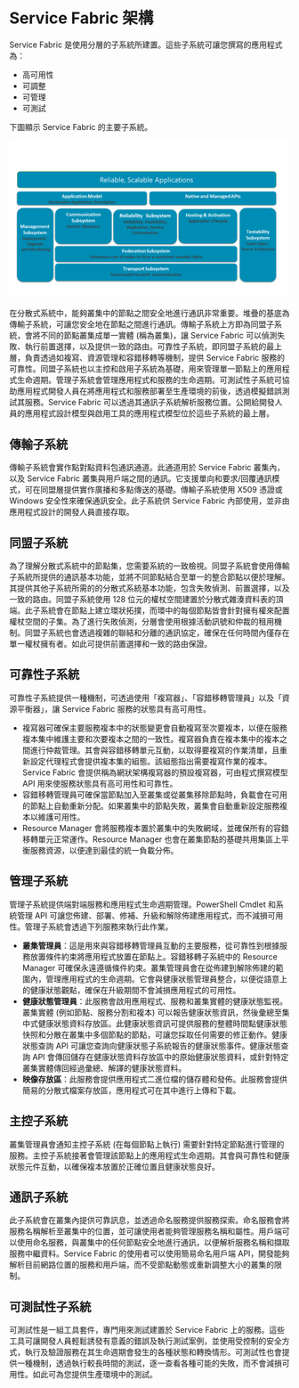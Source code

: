 <properties
   pageTitle="Service Fabric 架構 | Microsoft Azure"
   description="Service Fabric 是一種分散式系統平台，用來建置可調整、可靠且輕鬆管理的雲端應用程式。本文章說明 Service Fabric 的架構。"
   services="service-fabric"
   documentationCenter=".net"
   authors="rishirsinha"
   manager="timlt"
   editor="rishirsinha"/>

<tags
   ms.service="service-fabric"
   ms.devlang="dotnet"
   ms.topic="article"
   ms.tgt_pltfrm="NA"
   ms.workload="NA"
   ms.date="06/09/2016"
   ms.author="rsinha"/>

# Service Fabric 架構

Service Fabric 是使用分層的子系統所建置。這些子系統可讓您撰寫的應用程式為：

* 高可用性
* 可調整
* 可管理
* 可測試

下圖顯示 Service Fabric 的主要子系統。

![Service Fabric 架構的圖表](media/service-fabric-architecture/service-fabric-architecture.png)

在分散式系統中，能夠叢集中的節點之間安全地進行通訊非常重要。堆疊的基底為傳輸子系統，可讓您安全地在節點之間進行通訊。傳輸子系統上方即為同盟子系統，會將不同的節點叢集成單一實體 (稱為叢集)，讓 Service Fabric 可以偵測失敗、執行前置選擇，以及提供一致的路由。可靠性子系統，即同盟子系統的最上層，負責透過如複寫、資源管理和容錯移轉等機制，提供 Service Fabric 服務的可靠性。同盟子系統也以主控和啟用子系統為基礎，用來管理單一節點上的應用程式生命週期。管理子系統會管理應用程式和服務的生命週期。可測試性子系統可協助應用程式開發人員在將應用程式和服務部署至生產環境的前後，透過模擬錯誤測試其服務。Service Fabric 可以透過其通訊子系統解析服務位置。公開給開發人員的應用程式設計模型與啟用工具的應用程式模型位於這些子系統的最上層。

## 傳輸子系統
傳輸子系統會實作點對點資料包通訊通道。此通道用於 Service Fabric 叢集內，以及 Service Fabric 叢集與用戶端之間的通訊。它支援單向和要求/回覆通訊模式，可在同盟層提供實作廣播和多點傳送的基礎。傳輸子系統使用 X509 憑證或 Windows 安全性來確保通訊安全。此子系統供 Service Fabric 內部使用，並非由應用程式設計的開發人員直接存取。

## 同盟子系統
為了理解分散式系統中的節點集，您需要系統的一致檢視。同盟子系統會使用傳輸子系統所提供的通訊基本功能，並將不同節點結合至單一的整合節點以便於理解。其提供其他子系統所需的的分散式系統基本功能，包含失敗偵測、前置選擇，以及一致的路由。同盟子系統使用 128 位元的權杖空間建置於分散式雜湊資料表的頂端。此子系統會在節點上建立環狀拓撲，而環中的每個節點皆會針對擁有權來配置權杖空間的子集。為了進行失敗偵測，分層會使用根據活動訊號和仲裁的租用機制。同盟子系統也會透過複雜的聯結和分離的通訊協定，確保在任何時間內僅存在單一權杖擁有者。如此可提供前置選擇和一致的路由保證。

## 可靠性子系統
可靠性子系統提供一種機制，可透過使用「複寫器」、「容錯移轉管理員」以及「資源平衡器」，讓 Service Fabric 服務的狀態具有高可用性。

* 複寫器可確保主要服務複本中的狀態變更會自動複寫至次要複本，以便在服務複本集中維護主要和次要複本之間的一致性。複寫器負責在複本集中的複本之間進行仲裁管理。其會與容錯移轉單元互動，以取得要複寫的作業清單，且重新設定代理程式會提供複本集的組態。該組態指出需要複寫作業的複本。Service Fabric 會提供稱為網狀架構複寫器的預設複寫器，可由程式撰寫模型 API 用來使服務狀態具有高可用性和可靠性。
* 容錯移轉管理員可確保當節點加入至叢集或從叢集移除節點時，負載會在可用的節點上自動重新分配。如果叢集中的節點失敗，叢集會自動重新設定服務複本以維護可用性。
* Resource Manager 會將服務複本置於叢集中的失敗網域，並確保所有的容錯移轉單元正常運作。Resource Manager 也會在叢集節點的基礎共用集區上平衡服務資源，以便達到最佳的統一負載分佈。

## 管理子系統
管理子系統提供端對端服務和應用程式生命週期管理。PowerShell Cmdlet 和系統管理 API 可讓您佈建、部署、修補、升級和解除佈建應用程式，而不減損可用性。管理子系統會透過下列服務來執行此作業。

* **叢集管理員**：這是用來與容錯移轉管理員互動的主要服務，從可靠性到根據服務放置條件約束將應用程式放置在節點上。容錯移轉子系統中的 Resource Manager 可確保永遠遵循條件約束。叢集管理員會在從佈建到解除佈建的範圍內，管理應用程式的生命週期。它會與健康狀態管理員整合，以便從語意上的健康狀態觀點，確保在升級期間不會減損應用程式的可用性。
* **健康狀態管理員**：此服務會啟用應用程式、服務和叢集實體的健康狀態監視。叢集實體 (例如節點、服務分割和複本) 可以報告健康狀態資訊，然後彙總至集中式健康狀態資料存放區。此健康狀態資訊可提供服務的整體時間點健康狀態快照和分散在叢集中多個節點的節點，可讓您採取任何需要的修正動作。健康狀態查詢 API 可讓您查詢向健康狀態子系統報告的健康狀態事件。健康狀態查詢 API 會傳回儲存在健康狀態資料存放區中的原始健康狀態資料，或針對特定叢集實體傳回經過彙總、解譯的健康狀態資料。
* **映像存放區**：此服務會提供應用程式二進位檔的儲存體和發佈。此服務會提供簡易的分散式檔案存放區，應用程式可在其中進行上傳和下載。


## 主控子系統
叢集管理員會通知主控子系統 (在每個節點上執行) 需要針對特定節點進行管理的服務。主控子系統接著會管理該節點上的應用程式生命週期。其會與可靠性和健康狀態元件互動，以確保複本放置於正確位置且健康狀態良好。

## 通訊子系統
此子系統會在叢集內提供可靠訊息，並透過命名服務提供服務探索。命名服務會將服務名稱解析至叢集中的位置，並可讓使用者能夠管理服務名稱和屬性。用戶端可以使用命名服務，與叢集中的任何節點安全地進行通訊，以便解析服務名稱和擷取服務中繼資料。Service Fabric 的使用者可以使用簡易命名用戶端 API，開發能夠解析目前網路位置的服務和用戶端，而不受節點動態或重新調整大小的叢集的限制。

## 可測試性子系統
可測試性是一組工具套件，專門用來測試建置於 Service Fabric 上的服務。這些工具可讓開發人員輕鬆誘發有意義的錯誤及執行測試案例，並使用受控制的安全方式，執行及驗證服務在其生命週期會發生的各種狀態和轉換情形。可測試性也會提供一種機制，透過執行較長時間的測試，逐一查看各種可能的失敗，而不會減損可用性。如此可為您提供生產環境中的測試。

<!---HONumber=AcomDC_0629_2016-->